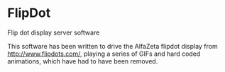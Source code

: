 FlipDot
=======

Flip dot display server software

This software has been written to drive the AlfaZeta flipdot display from http://www.flipdots.com/, playing a series of GIFs and hard coded animations, which have had to have been removed.

